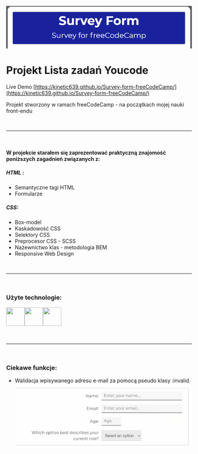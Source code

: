 ![main view](https://github.com/Kinetic639/Survey-form-freeCodeCamp/blob/master/img/miniatures/main.png?raw=true)

# Projekt Lista zadań Youcode

Live Demo
[https://kinetic639.github.io/Survey-form-freeCodeCamp/](https://kinetic639.github.io/Survey-form-freeCodeCamp/)

Projekt stworzony w ramach freeCodeCamp - na początkach mojej nauki front-endu

&nbsp;

---

&nbsp;

#### W projekcie starałem się zaprezentować praktyczną znajomość poniższych zagadnień związanych z:

##### HTML :

- Semantyczne tagi HTML
- Formularze

##### CSS:

- Box-model
- Kaskadowość CSS
- Selektory CSS
- Preprocesor CSS - SCSS
- Nazewnictwo klas - metodologia BEM
- Responsive Web Design

&nbsp;

---

&nbsp;

### Użyte technologie:

<img src="https://cdn0.iconfinder.com/data/icons/HTML5/256/HTML_Logo.png" width="50" height="50"><img src="https://cdn1.iconfinder.com/data/icons/logotypes/32/badge-css-3-512.png" width="50" height="50"><img src="https://cdn4.iconfinder.com/data/icons/logos-and-brands/512/288_Sass_logo-256.png" width="50" height="50">

&nbsp;

---

&nbsp;

### Ciekawe funkcje:

- Walidacja wpisywanego adresu e-mail za pomocą pseudo klasy :invalid.
  ![validation gif](https://github.com/Kinetic639/Survey-form-freeCodeCamp/blob/master/img/miniatures/validation.gif?raw=true)
